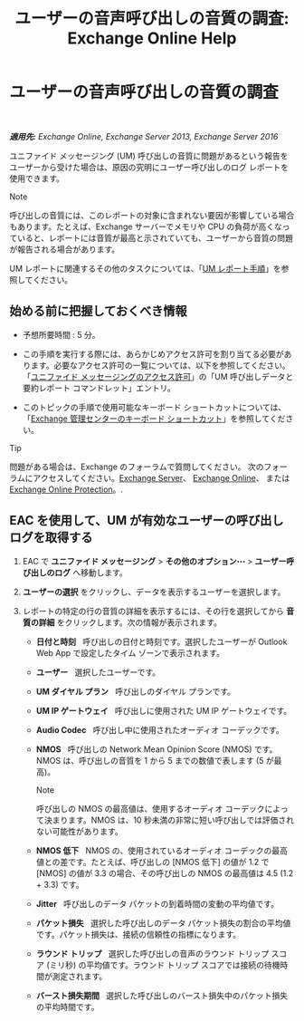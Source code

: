 ﻿---
title: 'ユーザーの音声呼び出しの音質の調査: Exchange Online Help'
TOCTitle: ユーザーの音声呼び出しの音質の調査
ms:assetid: 0c945886-3cfa-423e-9b46-0d6b1584a145
ms:mtpsurl: https://technet.microsoft.com/ja-jp/library/JJ659059(v=EXCHG.150)
ms:contentKeyID: 50555728
ms.date: 05/22/2018
mtps_version: v=EXCHG.150
ms.translationtype: HT
---

# ユーザーの音声呼び出しの音質の調査

 

_**適用先:** Exchange Online, Exchange Server 2013, Exchange Server 2016_

ユニファイド メッセージング (UM) 呼び出しの音質に問題があるという報告をユーザーから受けた場合は、原因の究明にユーザー呼び出しのログ レポートを使用できます。


> [!NOTE]
> 呼び出しの音質には、このレポートの対象に含まれない要因が影響している場合もあります。たとえば、Exchange サーバーでメモリや CPU の負荷が高くなっていると、レポートには音質が最高と示されていても、ユーザーから音質の問題が報告される場合があります。



UM レポートに関連するその他のタスクについては、「[UM レポート手順](um-reports-procedures-exchange-2013-help.md)」を参照してください。

## 始める前に把握しておくべき情報

  - 予想所要時間 : 5 分。

  - この手順を実行する際には、あらかじめアクセス許可を割り当てる必要があります。必要なアクセス許可の一覧については、以下を参照してください。「[ユニファイド メッセージングのアクセス許可](unified-messaging-permissions-exchange-2013-help.md)」の「UM 呼び出しデータと要約レポート コマンドレット」エントリ。

  - このトピックの手順で使用可能なキーボード ショートカットについては、「[Exchange 管理センターのキーボード ショートカット](keyboard-shortcuts-in-the-exchange-admin-center-exchange-online-protection-help.md)」を参照してください。


> [!TIP]
> 問題がある場合は、Exchange のフォーラムで質問してください。 次のフォーラムにアクセスしてください。<A href="https://go.microsoft.com/fwlink/p/?linkid=60612">Exchange Server</A>、 <A href="https://go.microsoft.com/fwlink/p/?linkid=267542">Exchange Online</A>、 または <A href="https://go.microsoft.com/fwlink/p/?linkid=285351">Exchange Online Protection</A>。.



## EAC を使用して、UM が有効なユーザーの呼び出しログを取得する

1.  EAC で <strong>ユニファイド メッセージング</strong> \> <strong>その他のオプション</strong>![\[その他のオプション\] アイコン](images/JJ150550.5381819e-3b21-4873-8714-e9b956290b28(EXCHG.150).gif "[その他のオプション] アイコン") \> <strong>ユーザー呼び出しのログ</strong> へ移動します。

2.  <strong>ユーザーの選択</strong> をクリックし、データを表示するユーザーを選択します。

3.  レポートの特定の行の音質の詳細を表示するには、その行を選択してから <strong>音質の詳細</strong> をクリックします。次の情報が表示されます。
    
      - <strong>日付と時刻</strong>   呼び出しの日付と時刻です。選択したユーザーが Outlook Web App で設定したタイム ゾーンで表示されます。
    
      - <strong>ユーザー</strong>   選択したユーザーです。
    
      - <strong>UM ダイヤル プラン</strong>   呼び出しのダイヤル プランです。
    
      - <strong>UM IP ゲートウェイ</strong>   呼び出しに使用された UM IP ゲートウェイです。
    
      - <strong>Audio Codec</strong>   呼び出し中に使用されたオーディオ コーデックです。
    
      - <strong>NMOS</strong>   呼び出しの Network Mean Opinion Score (NMOS) です。NMOS は、呼び出しの音質を 1 から 5 までの数値で表します (5 が最高)。
        

        > [!NOTE]
        > 呼び出しの NMOS の最高値は、使用するオーディオ コーデックによって決まります。NMOS は、10 秒未満の非常に短い呼び出しでは評価されない可能性があります。

    
      - <strong>NMOS 低下</strong>   NMOS の、使用されているオーディオ コーデックの最高値との差です。たとえば、呼び出しの \[NMOS 低下\] の値が 1.2 で \[NMOS\] の値が 3.3 の場合、その呼び出しの NMOS の最高値は 4.5 (1.2 + 3.3) です。
    
      - <strong>Jitter</strong>   呼び出しのデータ パケットの到着時間の変動の平均値です。
    
      - <strong>パケット損失</strong>   選択した呼び出しのデータ パケット損失の割合の平均値です。パケット損失は、接続の信頼性の指標になります。
    
      - <strong>ラウンド トリップ</strong>   選択した呼び出しの音声のラウンド トリップ スコア (ミリ秒) の平均値です。ラウンド トリップ スコアでは接続の待機時間が測定されます。
    
      - <strong>バースト損失期間</strong>   選択した呼び出しのバースト損失中のパケット損失の平均時間です。

